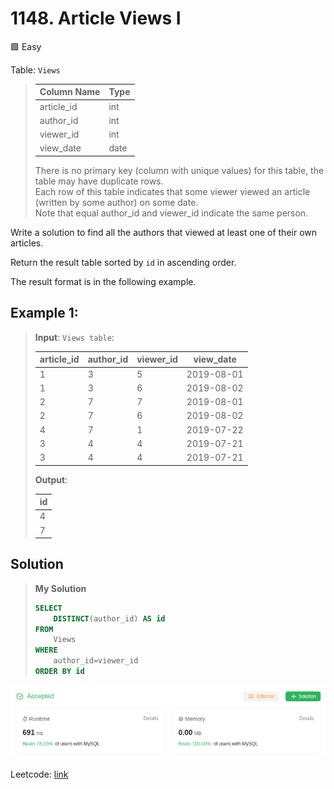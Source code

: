 # 1148. Article Views I
🟩 Easy

Table: `Views`

> | Column Name   | Type    |
> |---------------|---------|
> | article_id    | int     |
> | author_id     | int     |
> | viewer_id     | int     |
> | view_date     | date    |
>
> There is no primary key (column with unique values) for this table, the table may have duplicate rows. \
> Each row of this table indicates that some viewer viewed an article (written by some author) on some date. \
> Note that equal author_id and viewer_id indicate the same person.

Write a solution to find all the authors that viewed at least one of their own articles.

Return the result table sorted by `id` in ascending order.

The result format is in the following example.

## Example 1:

> **Input**: 
> `Views table`:
>
> | article_id | author_id | viewer_id | view_date  |
> |------------|-----------|-----------|------------|
> | 1          | 3         | 5         | 2019-08-01 |
> | 1          | 3         | 6         | 2019-08-02 |
> | 2          | 7         | 7         | 2019-08-01 |
> | 2          | 7         | 6         | 2019-08-02 |
> | 4          | 7         | 1         | 2019-07-22 |
> | 3          | 4         | 4         | 2019-07-21 |
> | 3          | 4         | 4         | 2019-07-21 |
>
> **Output**: 
>
> | id   |
> |------|
> | 4    |
> | 7    |
>

## Solution
> **My Solution**
> ```sql
> SELECT
>     DISTINCT(author_id) AS id
> FROM
>     Views
> WHERE
>     author_id=viewer_id
> ORDER BY id
> ```

![result](1148.png)

Leetcode: [link](https://leetcode.com/problems/article-views-i/description/)